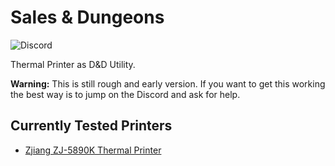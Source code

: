 # Sales &amp; Dungeons

![Discord](https://img.shields.io/discord/678654745803751579?label=discord)

Thermal Printer as D&amp;D Utility.

**Warning:** This is still rough and early version. If you want to get this working the best way is to jump on the Discord and ask for help.

## Currently Tested Printers

- [Zjiang ZJ-5890K Thermal Printer](http://www.zjiang.com/en/init.php/product/index?id=29)
